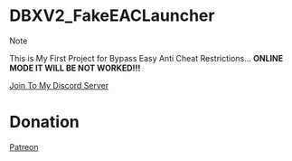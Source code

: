 # DBXV2_FakeEACLauncher
> [!NOTE]
> This is My First Project for Bypass Easy Anti Cheat Restrictions... **ONLINE MODE IT WILL BE NOT WORKED!!!**

[Join To My Discord Server](https://discord.gg/sHrXTePxxW)

# Donation

[Patreon](https://www.patreon.com/NijoFukushiOfficial)
